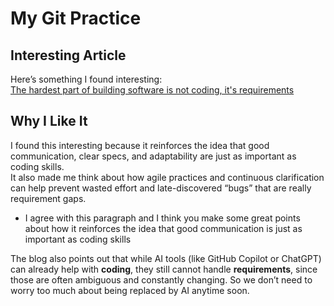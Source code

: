 # My Git Practice

## Interesting Article
Here’s something I found interesting:  
[The hardest part of building software is not coding, it's requirements](https://stackoverflow.blog/2023/12/29/the-hardest-part-of-building-software-is-not-coding-its-requirements/)

## Why I Like It

I found this interesting because it reinforces the idea that good communication,
clear specs, and adaptability are just as important as coding skills.  
It also made me think about how agile practices and continuous clarification
can help prevent wasted effort and late-discovered “bugs” that are 
really requirement gaps. 
- I agree with this paragraph and I think you make some great points about how it reinforces the idea that good communication is just as important as coding skills

The blog also points out that while AI tools (like GitHub Copilot or ChatGPT) can already
help with **coding**, they still cannot handle **requirements**, since those are often
ambiguous and constantly changing. So we don’t need to worry too much about being replaced by AI anytime soon.